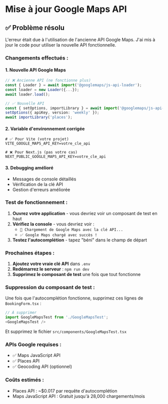 # Mise à jour Google Maps API

## ✅ **Problème résolu**

L'erreur était due à l'utilisation de l'ancienne API Google Maps. J'ai mis à jour le code pour utiliser la nouvelle API fonctionnelle.

### **Changements effectués :**

#### 1. **Nouvelle API Google Maps**
```typescript
// ❌ Ancienne API (ne fonctionne plus)
const { Loader } = await import('@googlemaps/js-api-loader');
const loader = new Loader({...});
await loader.load();

// ✅ Nouvelle API
const { setOptions, importLibrary } = await import('@googlemaps/js-api-loader');
setOptions({ apiKey, version: 'weekly' });
await importLibrary('places');
```

#### 2. **Variable d'environnement corrigée**
```env
# ✅ Pour Vite (votre projet)
VITE_GOOGLE_MAPS_API_KEY=votre_cle_api

# ❌ Pour Next.js (pas votre cas)
NEXT_PUBLIC_GOOGLE_MAPS_API_KEY=votre_cle_api
```

#### 3. **Debugging amélioré**
- Messages de console détaillés
- Vérification de la clé API
- Gestion d'erreurs améliorée

### **Test de fonctionnement :**

1. **Ouvrez votre application** - vous devriez voir un composant de test en haut
2. **Vérifiez la console** - vous devriez voir :
   - `🔑 Chargement de Google Maps avec la clé API...`
   - `✅ Google Maps chargé avec succès !`
3. **Testez l'autocomplétion** - tapez "béni" dans le champ de départ

### **Prochaines étapes :**

1. **Ajoutez votre vraie clé API** dans `.env`
2. **Redémarrez le serveur** : `npm run dev`
3. **Supprimez le composant de test** une fois que tout fonctionne

### **Suppression du composant de test :**

Une fois que l'autocomplétion fonctionne, supprimez ces lignes de `BookingForm.tsx` :

```typescript
// À supprimer
import GoogleMapsTest from './GoogleMapsTest';
<GoogleMapsTest />
```

Et supprimez le fichier `src/components/GoogleMapsTest.tsx`

### **APIs Google requises :**
- ✅ Maps JavaScript API
- ✅ Places API
- ✅ Geocoding API (optionnel)

### **Coûts estimés :**
- Places API : ~$0.017 par requête d'autocomplétion
- Maps JavaScript API : Gratuit jusqu'à 28,000 chargements/mois
